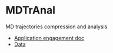 # MDTrAnal
MD trajectories compression and analysis
* [Application engagement doc ](https://confluence.exascaleproject.org/download/attachments/24187396/Data%20reduction%20for%20the%20NWChemEx%20project5.docx?version=1&modificationDate=1490915182000&api=v2)
* [Data](https://goo.gl/8yX8rM)
